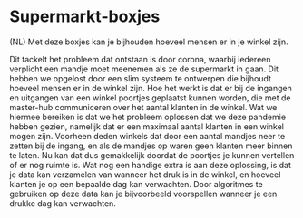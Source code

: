 # Supermarkt-boxjes
(NL) Met deze boxjes kan je bijhouden hoeveel mensen er in je winkel zijn.

Dit tackelt het probleem dat ontstaan is door corona, waarbij iedereen verplicht een mandje moet meenemen als ze de supermarkt in gaan. Dit hebben we opgelost door een slim systeem te ontwerpen die bijhoudt hoeveel mensen er in de winkel zijn. Hoe het werkt is dat er bij de ingangen en uitgangen van een winkel poortjes geplaatst kunnen worden, die met de master-hub communiceren over het aantal klanten in de winkel. Wat we hiermee bereiken is dat we het probleem oplossen dat we deze pandemie hebben gezien, namelijk dat er een maximaal aantal klanten in een winkel mogen zijn. Voorheen deden winkels dat door een aantal mandjes neer te zetten bij de ingang, en als de mandjes op waren geen klanten meer binnen te laten. Nu kan dat dus gemakkelijk doordat de poortjes je kunnen vertellen of er nog ruimte is. Wat nog een handige extra is aan deze oplossing, is dat je data kan verzamelen van wanneer het druk is in de winkel, en hoeveel klanten je op een bepaalde dag kan verwachten. Door algoritmes te gebruiken op deze data kan je bijvoorbeeld voorspellen wanneer je een drukke dag kan verwachten.
